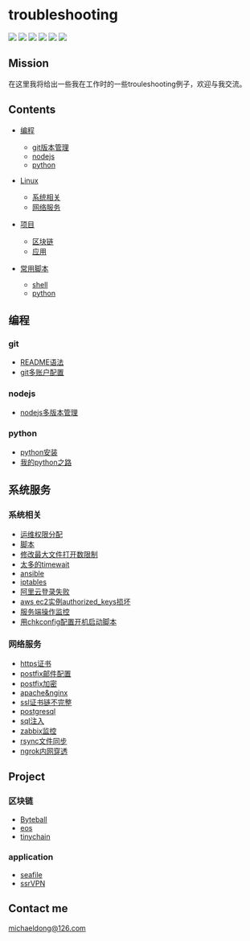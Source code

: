 # troubleshooting
![](https://img.shields.io/badge/language-python3-green.svg)
![](https://img.shields.io/badge/language-linux-orange.svg)
![](https://img.shields.io/github/languages/code-size/michaeldong1024/troubleshooting?color=brightgreen)
![](https://img.shields.io/github/repo-size/michaeldong1024/troubleshooting)
![](https://img.shields.io/github/followers/michaeldong1024?style=social)
![](https://img.shields.io/github/stars/michaeldong1024/troubleshooting?style=social)
## Mission
在这里我将给出一些我在工作时的一些trouleshooting例子，欢迎与我交流。

## Contents

* [编程](#编程)
  * [git版本管理](#git)
  * [nodejs](#nodejs)
  * [python](#python)
  
* [Linux](#linux)
  * [系统相关](#系统相关)
  * [网络服务](#网络服务)
  
* [项目](#项目)
  * [区块链](#区块链)
  * [应用](#应用)
* [常用脚本](script)
  * [shell](script/shell)
  * [python](script/python)
  
## 编程

### git

* [README语法](doc/github中的README.md语法.md)
* [git多账户配置](doc/git多账户配置.md)

### nodejs
* [nodejs多版本管理](doc/node多版本管理.md)

### python
* [python安装](doc/python安装.md)
* [我的python之路](https://github.com/michaeldong1024/the-road-of-python)

## 系统服务

### 系统相关
* [运维权限分配](doc/operation-authority-allocation.md)
* [脚本](script/)
* [修改最大文件打开数限制](doc/最大文件打开数限制.md)
* [太多的timewait](doc/timewait.md)
* [ansible](doc/ansible.md)
* [iptables](doc/iptables.md)
* [阿里云登录失败](doc/ali-ssh-failed.md)
* [aws ec2实例authorized_keys损坏](doc/aws-authorized_keys.md)
* [服务端操作监控](doc/server-performance.md)
* [用chkconfig配置开机启动脚本](doc/chkconfig.md)

### 网络服务
* [https证书](doc/https.md)
* [postfix邮件配置](doc/postfix.md)
* [postfix加密](doc/postfix加密.md)
* [apache&nginx](doc/apache&nginx跳转.md)
* [ssl证书链不完整](doc/证书链不完整.md)
* [postgresql](doc/postgresql.md)
* [sql注入](doc/nginx_sql_injection.md)
* [zabbix监控](doc/zabbix.md)
* [rsync文件同步](doc/rsync.md)
* [ngrok内网穿透](doc/ngrok.md)

## Project

### 区块链

* [Byteball](doc/Byteball.md)
* [eos](doc/eos.md)
* [tinychain](doc/tinychain.md)

### application
* [seafile](doc/seafile.md)
* [ssrVPN](doc/ssr.md)



## Contact me
michaeldong@126.com
